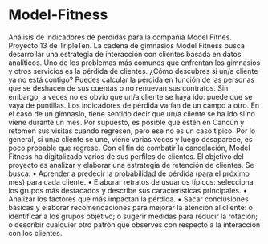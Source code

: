 # Model-Fitness
Análisis de indicadores de pérdidas para la compañía Model Fitnes.
Proyecto 13 de TripleTen.
La cadena de gimnasios Model Fitness busca desarrollar una estrategia de interacción con clientes basada en datos analíticos.
Uno de los problemas más comunes que enfrentan los gimnasios y otros servicios es la pérdida de clientes. ¿Cómo descubres si un/a cliente ya no está contigo? Puedes calcular la pérdida en función de las personas que se deshacen de sus cuentas o no renuevan sus contratos. Sin embargo, a veces no es obvio que un/a cliente se haya ido: puede que se vaya de puntillas.
Los indicadores de pérdida varían de un campo a otro. En el caso de un gimnasio, tiene sentido decir que un/a cliente se ha ido si no viene durante un mes. Por supuesto, es posible que estén en Cancún y retomen sus visitas cuando regresen, pero ese no es un caso típico. Por lo general, si un/a cliente se une, viene varias veces y luego desaparece, es poco probable que regrese.
Con el fin de combatir la cancelación, Model Fitness ha digitalizado varios de sus perfiles de clientes. El objetivo del proyecto es analizar y elaborar una estrategia de retención de clientes.
Se busca:
•	Aprender a predecir la probabilidad de pérdida (para el próximo mes) para cada cliente.
•	Elaborar retratos de usuarios típicos: selecciona los grupos más destacados y describe sus características principales.
•	Analizar los factores que más impactan la pérdida.
•	Sacar conclusiones básicas y elaborar recomendaciones para mejorar la atención al cliente:
o	identificar a los grupos objetivo;
o	sugerir medidas para reducir la rotación;
o	describir cualquier otro patrón que observes con respecto a la interacción con los clientes.
